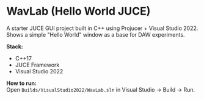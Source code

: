 # WavLab (Hello World JUCE)

A starter JUCE GUI project built in C++ using Projucer + Visual Studio 2022.  
Shows a simple "Hello World" window as a base for DAW experiments.

**Stack:**  
- C++17  
- JUCE Framework  
- Visual Studio 2022  

**How to run:**  
Open `Builds/VisualStudio2022/WavLab.sln` in Visual Studio → Build → Run.

